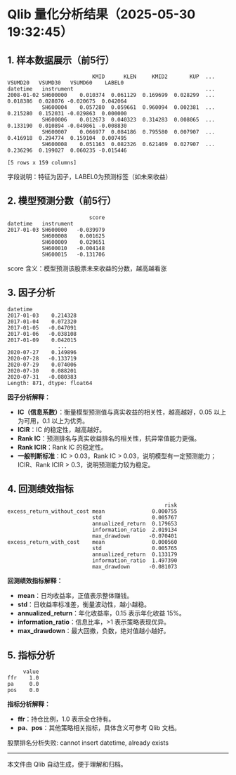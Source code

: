 # Qlib 量化分析结果（2025-05-30 19:32:45）

## 1. 样本数据展示（前5行）

```
                           KMID      KLEN     KMID2       KUP  ...   VSUMD20   VSUMD30   VSUMD60    LABEL0
datetime   instrument                                          ...                                        
2008-01-02 SH600000    0.010374  0.061129  0.169699  0.028299  ...  0.018386  0.028076 -0.020675  0.042064
           SH600004    0.057280  0.059661  0.960094  0.002381  ...  0.215280  0.152031 -0.029863  0.000000
           SH600006    0.012673  0.040323  0.314283  0.008065  ...  0.133190  0.010894 -0.049861 -0.008830
           SH600007    0.066977  0.084186  0.795580  0.007907  ...  0.416918  0.294774  0.159104  0.007495
           SH600008    0.051163  0.082326  0.621469  0.027907  ...  0.236296  0.199027  0.060235 -0.015446

[5 rows x 159 columns]
```
字段说明：特征为因子，LABEL0为预测标签（如未来收益）

## 2. 模型预测分数（前5行）

```
                          score
datetime   instrument          
2017-01-03 SH600000   -0.039979
           SH600008    0.001625
           SH600009    0.029651
           SH600010   -0.004148
           SH600015   -0.131706
```
score 含义：模型预测该股票未来收益的分数，越高越看涨

## 3. 因子分析

```
datetime
2017-01-03    0.214328
2017-01-04    0.072320
2017-01-05   -0.047091
2017-01-06   -0.038108
2017-01-09    0.042015
                ...   
2020-07-27    0.149896
2020-07-28   -0.133719
2020-07-29    0.074006
2020-07-30    0.088201
2020-07-31   -0.080383
Length: 871, dtype: float64
```
**因子分析解释：**
- **IC（信息系数）**：衡量模型预测值与真实收益的相关性，越高越好，0.05 以上为可用，0.1 以上为优秀。
- **ICIR**：IC 的稳定性，越高越好。
- **Rank IC**：预测排名与真实收益排名的相关性，抗异常值能力更强。
- **Rank ICIR**：Rank IC 的稳定性。
- **一般判断标准**：IC > 0.03，Rank IC > 0.03，说明模型有一定预测能力；ICIR、Rank ICIR > 0.3，说明预测能力较为稳定。

## 4. 回测绩效指标

```
                                                  risk
excess_return_without_cost mean               0.000755
                           std                0.005767
                           annualized_return  0.179653
                           information_ratio  2.019134
                           max_drawdown      -0.070401
excess_return_with_cost    mean               0.000560
                           std                0.005765
                           annualized_return  0.133179
                           information_ratio  1.497390
                           max_drawdown      -0.081073
```
**回测绩效指标解释：**
- **mean**：日均收益率，正值表示整体赚钱。
- **std**：日收益率标准差，衡量波动性，越小越稳。
- **annualized_return**：年化收益率，0.15 表示年化收益 15%。
- **information_ratio**：信息比率，>1 表示策略表现优异。
- **max_drawdown**：最大回撤，负数，绝对值越小越好。

## 5. 指标分析

```
     value
ffr    1.0
pa     0.0
pos    0.0
```
**指标分析解释：**
- **ffr**：持仓比例，1.0 表示全仓持有。
- **pa**、**pos**：其他策略相关指标，具体含义可参考 Qlib 文档。

股票排名分析失败: cannot insert datetime, already exists


---
本文件由 Qlib 自动生成，便于理解和归档。
